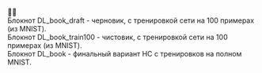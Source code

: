 :face_exhaling:     
Блокнот DL_book_draft - черновик, с тренировкой сети на 100 примерах (из MNIST).     
Блокнот DL_book_train100 - чистовик, с тренировкой сети на 100 примерах (из MNIST).      
Блокнот DL_book - финальный вариант НС с тренировков на  полном MNIST.       
